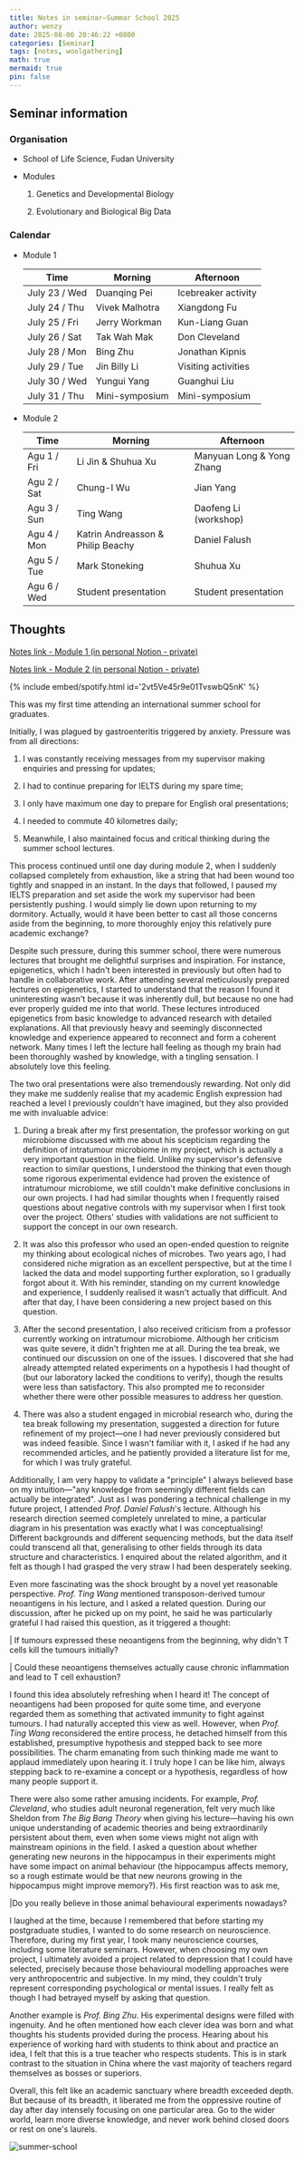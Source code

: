 ```yaml
---
title: Notes in seminar—Summar School 2025
author: wenzy
date: 2025-08-06 20:46:22 +0800
categories: [Seminar]
tags: [notes, woolgathering]
math: true
mermaid: true
pin: false
---
```


## Seminar information

### Organisation

- School of Life Science, Fudan University

- Modules

  1. Genetics and Developmental Biology

  2. Evolutionary and Biological Big Data

### Calendar

- Module 1

  | Time | Morning | Afternoon |
  | ------ | ------ | ------ |
  | July 23 / Wed | Duanqing Pei | Icebreaker activity |
  | July 24 / Thu | Vivek Malhotra | Xiangdong Fu |
  |	July 25 / Fri | Jerry Workman | Kun-Liang Guan |
  | July 26 / Sat | Tak Wah Mak | Don Cleveland |
  | July 28 / Mon | Bing Zhu | Jonathan Kipnis |
  | July 29 / Tue | Jin Billy Li | Visiting activities |
  |	July 30 / Wed | Yungui Yang | Guanghui Liu |
  | July 31 / Thu | Mini-symposium | Mini-symposium |

- Module 2

  | Time | Morning | Afternoon |
  | ------ | ------ | ------ |
  | Agu 1 / Fri | Li Jin & Shuhua Xu | Manyuan Long & Yong Zhang |
  | Agu 2 / Sat | Chung-I Wu | Jian Yang |
  |	Agu 3 / Sun | Ting Wang | Daofeng Li (workshop) |
  | Agu 4 / Mon | Katrin Andreasson & Philip Beachy | Daniel Falush |
  | Agu 5 / Tue | Mark Stoneking | Shuhua Xu |
  |	Agu 6 / Wed | Student presentation | Student presentation |

## Thoughts

[Notes link - Module 1 (in personal Notion - private)](https://www.notion.so/Summer-School-Module-1-2393baf9f88380fd967ed1bdb7c846c0?source=copy_link)

[Notes link - Module 2 (in personal Notion - private)](https://www.notion.so/Summer-School-Module-2-2423baf9f8838091a9f4e078c91ee379?source=copy_link)

{% include embed/spotify.html id='2vt5Ve45r9e01TvswbQ5nK' %}

This was my first time attending an international summer school for graduates. 

Initially, I was plagued by gastroenteritis triggered by anxiety. Pressure was from all directions:

1. I was constantly receiving messages from my supervisor making enquiries and pressing for updates;

2. I had to continue preparing for IELTS during my spare time;

3. I only have maximum one day to prepare for English oral presentations;

4. I needed to commute 40 kilometres daily;

5. Meanwhile, I also maintained focus and critical thinking during the summer school lectures.

This process continued until one day during module 2, when I suddenly collapsed completely from exhaustion, like a string that had been wound too tightly and snapped in an instant. In the days that followed, I paused my IELTS preparation and set aside the work my supervisor had been persistently pushing. I would simply lie down upon returning to my dormitory. Actually, would it have been better to cast all those concerns aside from the beginning, to more thoroughly enjoy this relatively pure academic exchange?

Despite such pressure, during this summer school, there were numerous lectures that brought me delightful surprises and inspiration. For instance, epigenetics, which I hadn't been interested in previously but often had to handle in collaborative work. After attending several meticulously prepared lectures on epigenetics, I started to understand that the reason I found it uninteresting wasn't because it was inherently dull, but because no one had ever properly guided me into that world. These lectures introduced epigenetics from basic knowledge to advanced research with detailed explanations. All that previously heavy and seemingly disconnected knowledge and experience appeared to reconnect and form a coherent network. Many times I left the lecture hall feeling as though my brain had been thoroughly washed by knowledge, with a tingling sensation. I absolutely love this feeling.

The two oral presentations were also tremendously rewarding. Not only did they make me suddenly realise that my academic English expression had reached a level I previously couldn't have imagined, but they also provided me with invaluable advice: 

1. During a break after my first presentation, the professor working on gut microbiome discussed with me about his scepticism regarding the definition of intratumour microbiome in my project, which is actually a very important question in the field. Unlike my supervisor's defensive reaction to similar questions, I understood the thinking that even though some rigorous experimental evidence had proven the existence of intratumour microbiome, we still couldn't make definitive conclusions in our own projects. I had had similar thoughts when I frequently raised questions about negative controls with my supervisor when I first took over the project. Others' studies with validations are not sufficient to support the concept in our own research.

2. It was also this professor who used an open-ended question to reignite my thinking about ecological niches of microbes. Two years ago, I had considered niche migration as an excellent perspective, but at the time I lacked the data and model supporting further exploration, so I gradually forgot about it. With his reminder, standing on my current knowledge and experience, I suddenly realised it wasn't actually that difficult. And after that day, I have been considering a new project based on this question.

3. After the second presentation, I also received criticism from a professor currently working on intratumour microbiome. Although her criticism was quite severe, it didn't frighten me at all. During the tea break, we continued our discussion on one of the issues. I discovered that she had already attempted related experiments on a hypothesis I had thought of (but our laboratory lacked the conditions to verify), though the results were less than satisfactory. This also prompted me to reconsider whether there were other possible measures to address her question. 

4. There was also a student engaged in microbial research who, during the tea break following my presentation, suggested a direction for future refinement of my project—one I had never previously considered but was indeed feasible. Since I wasn't familiar with it, I asked if he had any recommended articles, and he patiently provided a literature list for me, for which I was truly grateful.

Additionally, I am very happy to validate a "principle" I always believed base on my intuition—"any knowledge from seemingly different fields can actually be integrated". Just as I was pondering a technical challenge in my future project, I attended *Prof. Daniel Falush*'s lecture. Although his research direction seemed completely unrelated to mine, a particular diagram in his presentation was exactly what I was conceptualising! Different backgrounds and different sequencing methods, but the data itself could transcend all that, generalising to other fields through its data structure and characteristics. I enquired about the related algorithm, and it felt as though I had grasped the very straw I had been desperately seeking.

Even more fascinating was the shock brought by a novel yet reasonable perspective. *Prof. Ting Wang* mentioned transposon-derived tumour neoantigens in his lecture, and I asked a related question. During our discussion, after he picked up on my point, he said he was particularly grateful I had raised this question, as it triggered a thought: 

| If tumours expressed these neoantigens from the beginning, why didn't T cells kill the tumours initially? 

| Could these neoantigens themselves actually cause chronic inflammation and lead to T cell exhaustion? 

I found this idea absolutely refreshing when I heard it! The concept of neoantigens had been proposed for quite some time, and everyone regarded them as something that activated immunity to fight against tumours. I had naturally accepted this view as well. However, when *Prof. Ting Wang* reconsidered the entire process, he detached himself from this established, presumptive hypothesis and stepped back to see more possibilities. The charm emanating from such thinking made me want to applaud immediately upon hearing it. I truly hope I can be like him, always stepping back to re-examine a concept or a hypothesis, regardless of how many people support it.

There were also some rather amusing incidents. For example, *Prof. Cleveland*, who studies adult neuronal regeneration, felt very much like Sheldon from *The Big Bang Theory* when giving his lecture—having his own unique understanding of academic theories and being extraordinarily persistent about them, even when some views might not align with mainstream opinions in the field. I asked a question about whether generating new neurons in the hippocampus in their experiments might have some impact on animal behaviour (the hippocampus affects memory, so a rough estimate would be that new neurons growing in the hippocampus might improve memory?). His first reaction was to ask me, 

|Do you really believe in those animal behavioural experiments nowadays? 

I laughed at the time, because I remembered that before starting my postgraduate studies, I wanted to do some research on neuroscience. Therefore, during my first year, I took many neuroscience courses, including some literature seminars. However, when choosing my own project, I ultimately avoided a project related to depression that I could have selected, precisely because those behavioural modelling approaches were very anthropocentric and subjective. In my mind, they couldn't truly represent corresponding psychological or mental issues. I really felt as though I had betrayed myself by asking that question.

Another example is *Prof. Bing Zhu*. His experimental designs were filled with ingenuity. And he often mentioned how each clever idea was born and what thoughts his students provided during the process. Hearing about his experience of working hard with students to think about and practice an idea, I felt that this is a true teacher who respects students. This is in stark contrast to the situation in China where the vast majority of teachers regard themselves as bosses or superiors.

Overall, this felt like an academic sanctuary where breadth exceeded depth. But because of its breadth, it liberated me from the oppressive routine of day after day intensely focusing on one particular area. Go to the wider world, learn more diverse knowledge, and never work behind closed doors or rest on one's laurels.

![summer-school](/assets/img/summer-school.jpg)

